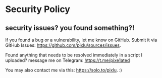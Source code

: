 # Security Policy

## security issues? you found something?!

If you found a bug or a vulnerability, let me know on GitHub. Submit it via GitHub Issues: https://github.com/pixlu/sources/issues.

Found anything that needs to be resolved immediately in a script I uploaded? message me on Telegram: https://t.me/pixe1ated

You may also contact me via this: https://solo.to/pixlu. :)
